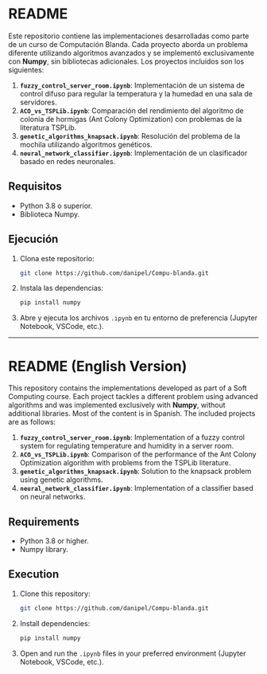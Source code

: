 # README

Este repositorio contiene las implementaciones desarrolladas como parte de un curso de Computación Blanda. Cada proyecto aborda un problema diferente utilizando algoritmos avanzados y se implementó exclusivamente con **Numpy**, sin bibliotecas adicionales. Los proyectos incluidos son los siguientes:

1. **`fuzzy_control_server_room.ipynb`**: Implementación de un sistema de control difuso para regular la temperatura y la humedad en una sala de servidores.
2. **`ACO_vs_TSPLib.ipynb`**: Comparación del rendimiento del algoritmo de colonia de hormigas (Ant Colony Optimization) con problemas de la literatura TSPLib.
3. **`genetic_algorithms_knapsack.ipynb`**: Resolución del problema de la mochila utilizando algoritmos genéticos.
4. **`neural_network_classifier.ipynb`**: Implementación de un clasificador basado en redes neuronales.

## Requisitos

- Python 3.8 o superior.
- Biblioteca Numpy.

## Ejecución
1. Clona este repositorio:
   ```bash
   git clone https://github.com/danipel/Compu-blanda.git
   ```
2. Instala las dependencias:
   ```bash
   pip install numpy
   ```
3. Abre y ejecuta los archivos `.ipynb` en tu entorno de preferencia (Jupyter Notebook, VSCode, etc.).

---

# README (English Version)

This repository contains the implementations developed as part of a Soft Computing course. Each project tackles a different problem using advanced algorithms and was implemented exclusively with **Numpy**, without additional libraries. Most of the content is in Spanish. The included projects are as follows:

1. **`fuzzy_control_server_room.ipynb`**: Implementation of a fuzzy control system for regulating temperature and humidity in a server room.
2. **`ACO_vs_TSPLib.ipynb`**: Comparison of the performance of the Ant Colony Optimization algorithm with problems from the TSPLib literature.
3. **`genetic_algorithms_knapsack.ipynb`**: Solution to the knapsack problem using genetic algorithms.
4. **`neural_network_classifier.ipynb`**: Implementation of a classifier based on neural networks.

## Requirements

- Python 3.8 or higher.
- Numpy library.

## Execution
1. Clone this repository:
   ```bash
   git clone https://github.com/danipel/Compu-blanda.git
   ```
2. Install dependencies:
   ```bash
   pip install numpy
   ```
3. Open and run the `.ipynb` files in your preferred environment (Jupyter Notebook, VSCode, etc.).


